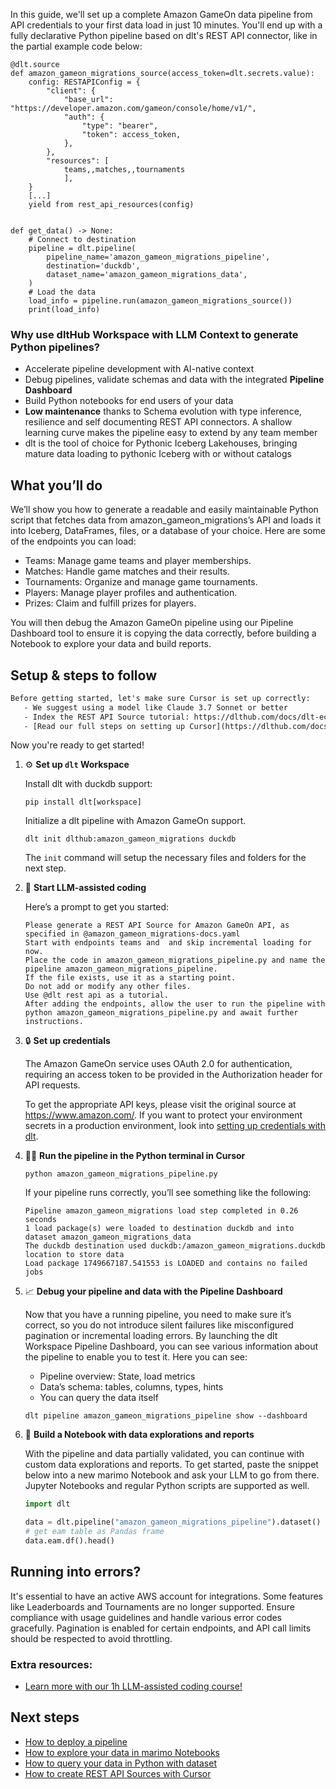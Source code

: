 In this guide, we'll set up a complete Amazon GameOn data pipeline from API credentials to your first data load in just 10 minutes. You'll end up with a fully declarative Python pipeline based on dlt's REST API connector, like in the partial example code below:

```python-outcome
@dlt.source
def amazon_gameon_migrations_source(access_token=dlt.secrets.value):
    config: RESTAPIConfig = {
        "client": {
            "base_url": "https://developer.amazon.com/gameon/console/home/v1/",
            "auth": {
                "type": "bearer",
                "token": access_token,
            },
        },
        "resources": [
            teams,,matches,,tournaments
            ],
    }
    [...]
    yield from rest_api_resources(config)


def get_data() -> None:
    # Connect to destination
    pipeline = dlt.pipeline(
        pipeline_name='amazon_gameon_migrations_pipeline',
        destination='duckdb',
        dataset_name='amazon_gameon_migrations_data', 
    )
    # Load the data
    load_info = pipeline.run(amazon_gameon_migrations_source())
    print(load_info) 
```

### Why use dltHub Workspace with LLM Context to generate Python pipelines?

- Accelerate pipeline development with AI-native context
- Debug pipelines, validate schemas and data with the integrated **Pipeline Dashboard**
- Build Python notebooks for end users of your data
- **Low maintenance** thanks to Schema evolution with type inference, resilience and self documenting REST API connectors. A shallow learning curve makes the pipeline easy to extend by any team member
- dlt is the tool of choice for Pythonic Iceberg Lakehouses, bringing mature data loading to pythonic Iceberg with or without catalogs

## What you’ll do

We’ll show you how to generate a readable and easily maintainable Python script that fetches data from amazon_gameon_migrations’s API and loads it into Iceberg, DataFrames, files, or a database of your choice. Here are some of the endpoints you can load:

- Teams: Manage game teams and player memberships.
- Matches: Handle game matches and their results.
- Tournaments: Organize and manage game tournaments.
- Players: Manage player profiles and authentication.
- Prizes: Claim and fulfill prizes for players.

You will then debug the Amazon GameOn pipeline using our Pipeline Dashboard tool to ensure it is copying the data correctly, before building a Notebook to explore your data and build reports.

## Setup & steps to follow

```default
Before getting started, let's make sure Cursor is set up correctly:
   - We suggest using a model like Claude 3.7 Sonnet or better
   - Index the REST API Source tutorial: https://dlthub.com/docs/dlt-ecosystem/verified-sources/rest_api/ and add it to context as **@dlt rest api**
   - [Read our full steps on setting up Cursor](https://dlthub.com/docs/dlt-ecosystem/llm-tooling/cursor-restapi#23-configuring-cursor-with-documentation)
```

Now you're ready to get started!

1. ⚙️ **Set up `dlt` Workspace**
    
    Install dlt with duckdb support:
    ```shell
    pip install dlt[workspace]
    ```

    Initialize a dlt pipeline with Amazon GameOn support.
    ```shell
    dlt init dlthub:amazon_gameon_migrations duckdb
    ```

    The `init` command will setup the necessary files and folders for the next step.
    
2. 🤠 **Start LLM-assisted coding**
    
    Here’s a prompt to get you started:
    
    ```prompt
    Please generate a REST API Source for Amazon GameOn API, as specified in @amazon_gameon_migrations-docs.yaml 
    Start with endpoints teams and  and skip incremental loading for now. 
    Place the code in amazon_gameon_migrations_pipeline.py and name the pipeline amazon_gameon_migrations_pipeline. 
    If the file exists, use it as a starting point. 
    Do not add or modify any other files. 
    Use @dlt rest api as a tutorial. 
    After adding the endpoints, allow the user to run the pipeline with python amazon_gameon_migrations_pipeline.py and await further instructions.
    ```

    
3. 🔒 **Set up credentials** 
    
    The Amazon GameOn service uses OAuth 2.0 for authentication, requiring an access token to be provided in the Authorization header for API requests.
    
    To get the appropriate API keys, please visit the original source at https://www.amazon.com/.
    If you want to protect your environment secrets in a production environment, look into [setting up credentials with dlt](https://dlthub.com/docs/walkthroughs/add_credentials).
    
4. 🏃‍♀️ **Run the pipeline in the Python terminal in Cursor**
    
    ```shell
    python amazon_gameon_migrations_pipeline.py
    ```
    
    If your pipeline runs correctly, you’ll see something like the following:
    
    ```shell
    Pipeline amazon_gameon_migrations load step completed in 0.26 seconds
    1 load package(s) were loaded to destination duckdb and into dataset amazon_gameon_migrations_data
    The duckdb destination used duckdb:/amazon_gameon_migrations.duckdb location to store data
    Load package 1749667187.541553 is LOADED and contains no failed jobs
    ```
    
5. 📈 **Debug your pipeline and data with the Pipeline Dashboard**

    Now that you have a running pipeline, you need to make sure it’s correct, so you do not introduce silent failures like misconfigured pagination or incremental loading errors. By launching the dlt Workspace Pipeline Dashboard, you can see various information about the pipeline to enable you to test it. Here you can see:
    - Pipeline overview: State, load metrics
    - Data’s schema: tables, columns, types, hints
    - You can query the data itself
    
    ```shell
    dlt pipeline amazon_gameon_migrations_pipeline show --dashboard
    ```
    
6. 🐍 **Build a Notebook with data explorations and reports**

    With the pipeline and data partially validated, you can continue with custom data explorations and reports. To get started, paste the snippet below into a new marimo Notebook and ask your LLM to go from there. Jupyter Notebooks and regular Python scripts are supported as well.

    
    ```python
    import dlt

   data = dlt.pipeline("amazon_gameon_migrations_pipeline").dataset()
   # get eam table as Pandas frame
   data.eam.df().head()
    ```

## Running into errors?

It's essential to have an active AWS account for integrations. Some features like Leaderboards and Tournaments are no longer supported. Ensure compliance with usage guidelines and handle various error codes gracefully. Pagination is enabled for certain endpoints, and API call limits should be respected to avoid throttling.

### Extra resources:

- [Learn more with our 1h LLM-assisted coding course!](https://www.youtube.com/watch?v=GGid70rnJuM)

## Next steps

- [How to deploy a pipeline](https://dlthub.com/docs/walkthroughs/deploy-a-pipeline)
- [How to explore your data in marimo Notebooks](https://dlthub.com/docs/general-usage/dataset-access/marimo)
- [How to query your data in Python with dataset](https://dlthub.com/docs/general-usage/dataset-access/dataset)
- [How to create REST API Sources with Cursor](https://dlthub.com/docs/dlt-ecosystem/llm-tooling/cursor-restapi)